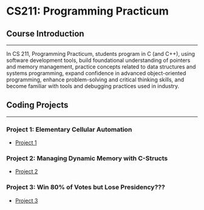 # CS211: Programming Practicum
## Course Introduction ##
___
In CS 211, Programming Practicum, students program in C (and C++), using software development tools, build foundational
understanding of pointers and memory management, practice concepts related to data structures and systems programming,
expand confidence in advanced object-oriented programming, enhance problem-solving and critical thinking skills, and 
become familiar with tools and debugging practices used in industry.
## Coding Projects ##
___
### Project 1: Elementary Cellular Automation ###
* [Project 1](https://github.com/jramirezgit/CS211/tree/main/Project01)

### Project 2: Managing Dynamic Memory with C-Structs ###
* [Project 2](https://github.com/jramirezgit/CS211/tree/main/Project02)

### Project 3: Win 80% of Votes but Lose Presidency??? ###
* [Project 3](https://github.com/jramirezgit/CS211/tree/main/Project03)
